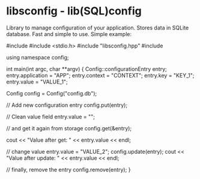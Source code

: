 libsconfig - lib(SQL)config
==========

Library to manage configuration of your application. Stores data in SQLite database. Fast and simple to use.
Simple example:

#include <iostream>
#include <stdio.h>
#include "libsconfig.hpp"
#include <string>

using namespace config;

int main(int argc, char **argv) {
  Config::configurationEntry entry;
  entry.application = "APP";
  entry.context = "CONTEXT";
  entry.key = "KEY_1";
  entry.value = "VALUE_1";

  Config config = Config("config.db");

  // Add new configuration entry
  config.put(entry);

  // Clean value field
  entry.value = "";

  // and get it again from storage
  config.get(&entry);

  cout << "Value after get: " << entry.value << endl;

  // change value
  entry.value = "VALUE_2";
  config.update(entry);
  cout << "Value after update: " << entry.value << endl;

  // finally, remove the entry
  config.remove(entry);
}
